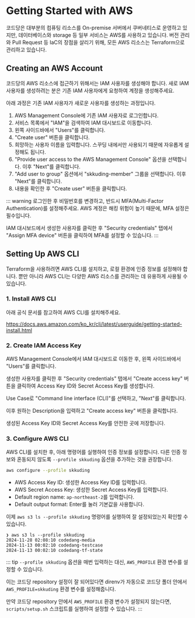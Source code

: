 # Getting Started with AWS

코드당은 대부분의 컴퓨팅 리소스를 On-premise 서버에서 쿠버네티스로 운영하고 있지만, 데이터베이스와 storage 등 일부 서비스는 AWS를 사용하고 있습니다.
버전 관리와 Pull Request 등 IaC의 장점을 살리기 위해, 모든 AWS 리소스는 Terraform으로 관리하고 있습니다.

## Creating an AWS Account

코드당의 AWS 리소스에 접근하기 위해서는 IAM 사용자를 생성해야 합니다.
새로 IAM 사용자를 생성하려는 분은 기존 IAM 사용자에게 요청하여 계정을 생성해주세요.

아래 과정은 기존 IAM 사용자가 새로운 사용자를 생성하는 과정입니다.

1. AWS Management Console에 기존 IAM 사용자로 로그인합니다.
2. 서비스 목록에서 "IAM"을 검색하여 IAM 대시보드로 이동합니다.
3. 왼쪽 사이드바에서 "Users"를 클릭합니다.
4. "Create user" 버튼을 클릭합니다.
5. 희망하는 사용자 이름을 입력합니다. 스꾸딩 내에서만 사용되기 때문에 자유롭게 설정해도 됩니다.
6. "Provide user access to the AWS Management Console" 옵션을 선택합니다. 이후 "Next"를 클릭합니다.
7. "Add user to group" 옵션에서 "skkuding-member" 그룹을 선택합니다. 이후 "Next"를 클릭합니다.
8. 내용을 확인한 후 "Create user" 버튼을 클릭합니다.

::: warning
로그인한 후 비밀번호를 변경하고, 반드시 MFA(Multi-Factor Authentication)를 설정해주세요.
AWS 계정은 해킹 위험이 높기 때문에, MFA 설정은 필수입니다.

IAM 대시보드에서 생성한 사용자를 클릭한 후 "Security credentials" 탭에서 "Assign MFA device" 버튼을 클릭하여 MFA를 설정할 수 있습니다.
:::

## Setting Up AWS CLI

Terraform을 사용하려면 AWS CLI를 설치하고, 로컬 환경에 인증 정보를 설정해야 합니다.
뿐만 아니라 AWS CLI는 다양한 AWS 리소스를 관리하는 데 유용하게 사용될 수 있습니다.

### 1. Install AWS CLI

아래 공식 문서를 참고하여 AWS CLI를 설치해주세요.

https://docs.aws.amazon.com/ko_kr/cli/latest/userguide/getting-started-install.html

### 2. Create IAM Access Key

AWS Management Console에서 IAM 대시보드로 이동한 후, 왼쪽 사이드바에서 "Users"를 클릭합니다.

생성한 사용자를 클릭한 후 "Security credentials" 탭에서 "Create access key" 버튼을 클릭하여 Access Key ID와 Secret Access Key를 생성합니다.

Use Case로 "Command line interface (CLI)"를 선택하고, "Next"를 클릭합니다.

이후 원하는 Description을 입력하고 "Create access key" 버튼을 클릭합니다.

생성된 Access Key ID와 Secret Access Key를 안전한 곳에 저장합니다.

### 3. Configure AWS CLI

AWS CLI를 설치한 후, 아래 명령어를 실행하여 인증 정보를 설정합니다.
다른 인증 정보와 혼동되지 않도록 `--profile skkuding` 옵션을 추가하는 것을 권장합니다.

```bash
aws configure --profile skkuding
```

- AWS Access Key ID: 생성한 Access Key ID를 입력합니다.
- AWS Secret Access Key: 생성한 Secret Access Key를 입력합니다.
- Default region name: `ap-northeast-2`를 입력합니다.
- Default output format: Enter를 눌러 기본값을 사용합니다.

이제 `aws s3 ls --profile skkuding` 명령어를 실행하여 잘 설정되었는지 확인할 수 있습니다.

```
❯ aws s3 ls --profile skkuding
2024-11-28 02:08:10 codedang-media
2024-11-13 00:02:10 codedang-testcase
2024-11-13 00:02:10 codedang-tf-state
```

::: tip
`--profile skkuding` 옵션을 매번 입력하는 대신, `AWS_PROFILE` 환경 변수를 설정할 수 있습니다.

이는 코드당 repository 설정이 잘 되어있다면 direnv가 자동으로 코드당 폴더 안에서 `AWS_PROFILE=skkuding` 환경 변수를 설정해줍니다.

만약 코드당 repository 안에서 `AWS_PROFILE` 환경 변수가 설정되지 않는다면, `scripts/setup.sh` 스크립트를 실행하여 설정할 수 있습니다.
:::
